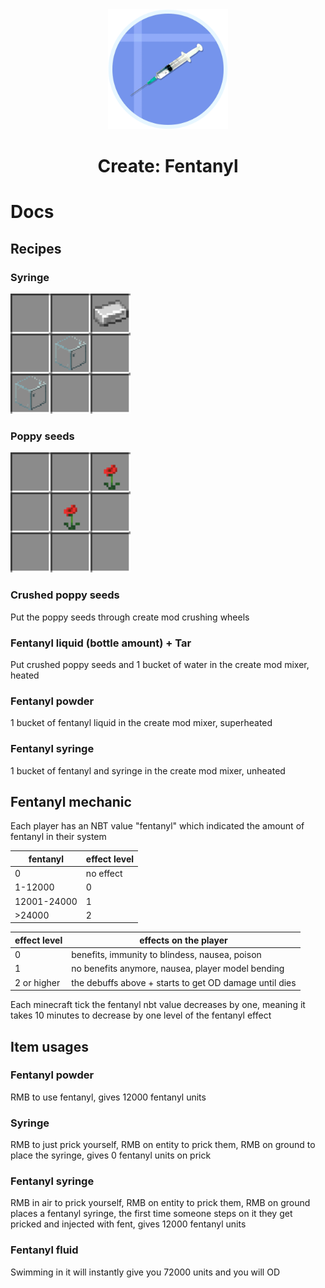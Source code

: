 <div align="center">
    <img src="https://github.com/Bamboooz/fentanyl/blob/main/src/main/resources/assets/fentanyl/icon.png?raw=true" height="192" width="192" />
    <h1>Create: Fentanyl</h1>
</div>

# Docs
## Recipes
### Syringe
<img src="https://github.com/Bamboooz/fentanyl/blob/main/src/main/resources/assets/fentanyl/docs/syringe.png?raw=true" height="192" width="192" />

### Poppy seeds
<img src="https://github.com/Bamboooz/fentanyl/blob/main/src/main/resources/assets/fentanyl/docs/poppy_seeds.png?raw=true" height="192" width="192" />

### Crushed poppy seeds
Put the poppy seeds through create mod crushing wheels

### Fentanyl liquid (bottle amount) + Tar
Put crushed poppy seeds and 1 bucket of water in the create mod mixer, heated

### Fentanyl powder
1 bucket of fentanyl liquid in the create mod mixer, superheated

### Fentanyl syringe
1 bucket of fentanyl and syringe in the create mod mixer, unheated

## Fentanyl mechanic
Each player has an NBT value "fentanyl" which indicated the amount of fentanyl in their system

| fentanyl    | effect level |
|-------------|--------------|
| 0           | no effect    |
| 1-12000     | 0            |
| 12001-24000 | 1            |
| >24000      | 2            |

| effect level | effects on the player                                  |
|--------------|--------------------------------------------------------|
| 0            | benefits, immunity to blindess, nausea, poison         |
| 1            | no benefits anymore, nausea, player model bending      |
| 2 or higher  | the debuffs above + starts to get OD damage until dies |

Each minecraft tick the fentanyl nbt value decreases by one, meaning it takes 10 minutes to decrease by one level of the fentanyl effect

## Item usages
### Fentanyl powder
RMB to use fentanyl, gives 12000 fentanyl units

### Syringe
RMB to just prick yourself, RMB on entity to prick them, RMB on ground to place the syringe, gives 0 fentanyl units on prick

### Fentanyl syringe
RMB in air to prick yourself, RMB on entity to prick them, RMB on ground places a fentanyl syringe, the first time someone steps on it they get pricked and injected with fent, gives 12000 fentanyl units

### Fentanyl fluid
Swimming in it will instantly give you 72000 units and you will OD